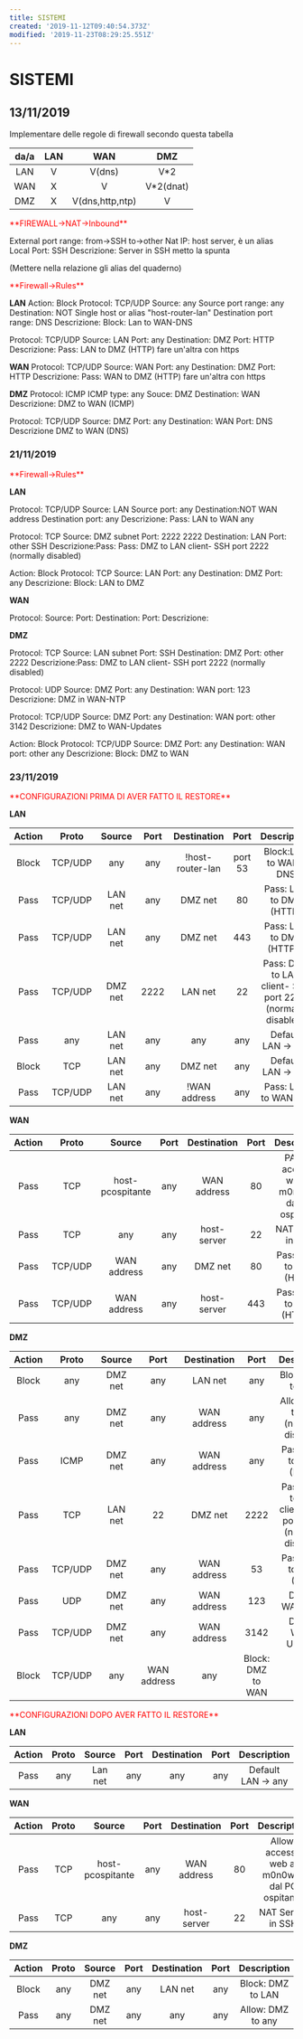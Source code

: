 ```yaml
---
title: SISTEMI
created: '2019-11-12T09:40:54.373Z'
modified: '2019-11-23T08:29:25.551Z'
---
```


# SISTEMI

## 13/11/2019
Implementare delle regole di firewall secondo questa tabella 

|da/a|LAN|WAN|DMZ|
| :---: | :---: | :---: | :---: |
|LAN| V| V(dns) | V*2
|WAN| X| V | V*2(dnat)
|DMZ| X| V(dns,http,ntp)| V

<p style="color:red";>**FIREWALL->NAT->Inbound**</p>

External port range: from->SSH
                     to->other
Nat IP: host server, è un alias
Local Port: SSH
Descrizione: Server in SSH
metto la spunta


(Mettere nella relazione gli alias del quaderno)

<p style="color:red";>**Firewall->Rules**</p>

**LAN**
Action: Block
Protocol: TCP/UDP
Source: any
Source port range: any
Destination: NOT  Single host or alias "host-router-lan"
Destination port range: DNS
Descrizione: Block: Lan to WAN-DNS

Protocol: TCP/UDP
Source: LAN
Port: any
Destination: DMZ
Port: HTTP
Descrizione: Pass: LAN to DMZ (HTTP)
fare un'altra con https

**WAN**
Protocol: TCP/UDP
Source: WAN
Port: any
Destination: DMZ
Port: HTTP
Descrizione: Pass: WAN to DMZ (HTTP)
fare un'altra con https

**DMZ**
Protocol: ICMP
ICMP type: any
Souce: DMZ
Destination: WAN
Descrizione: DMZ to WAN (ICMP)

Protocol: TCP/UDP
Source: DMZ
Port: any
Destination: WAN
Port: DNS
Descrizione DMZ to WAN (DNS)

### 21/11/2019

<p style="color:red";>**Firewall->Rules**</p>


**LAN**

Protocol: TCP/UDP
Source: LAN
Source port: any
Destination:NOT WAN address
Destination port: any
Descrizione: Pass: LAN to WAN any

Protocol: TCP
Source: DMZ subnet
Port: 2222 2222 
Destination: LAN
Port: other SSH
Descrizione:Pass: Pass: DMZ to LAN client- SSH port 2222 (normally disabled)

Action: Block
Protocol: TCP
Source: LAN
Port: any
Destination: DMZ 
Port: any
Descrizione: Block: LAN to DMZ

**WAN**

Protocol: 
Source: 
Port: 
Destination:
Port:
Descrizione: 

**DMZ**

Protocol: TCP
Source: LAN subnet
Port: SSH
Destination: DMZ
Port: other 2222
Descrizione:Pass: DMZ to LAN client- SSH port 2222 (normally disabled) 

Protocol: UDP
Source: DMZ 
Port: any
Destination: WAN 
port: 123
Descrizione: DMZ in WAN-NTP

Protocol: TCP/UDP
Source: DMZ 
Port: any
Destination: WAN 
port: other 3142
Descrizione: DMZ to WAN-Updates

Action: Block
Protocol: TCP/UDP
Source: DMZ 
Port: any
Destination: WAN 
port: other any
Descrizione: Block: DMZ to WAN

### 23/11/2019

<p style="color:red";>**CONFIGURAZIONI PRIMA DI AVER FATTO IL RESTORE**</p>

**LAN**

|Action|Proto|Source|Port|Destination|Port|Description|
| :---: | :---: | :---: | :---: | :---: | :---: | :---: |
|Block|TCP/UDP|any|any|!host-router-lan|port 53| Block:LAN to WAN-DNS 
|Pass|TCP/UDP|LAN net| any|DMZ net| 80| Pass: LAN to DMZ (HTTP)
|Pass|TCP/UDP|LAN net| any|DMZ net| 443| Pass: LAN to DMZ (HTTPS)
|Pass|TCP/UDP|DMZ net| 2222|LAN net| 22| Pass: DMZ to LAN client- SSH port 2222 (normally disabled)  
|Pass|any|LAN net| any|any|any| Default LAN -> any
|Block|TCP|LAN net| any|DMZ net|any| Default LAN -> any| Block: LAN to DMZ 
|Pass|TCP/UDP|LAN net| any|!WAN address|any| Pass: LAN to WAN any  

**WAN**

|Action|Proto|Source|Port|Destination|Port|Description|
| :---: | :---: | :---: | :---: | :---: | :---: | :---: |
|Pass|TCP|host-pcospitante| any|WAN address| 80| PAllow: accesso web al m0n0wall dal PC ospitante  
|Pass|TCP|any|any|host-server|22|NAT Server in SSH  
|Pass|TCP/UDP|WAN address|any|DMZ net|80|Pass: WAN to DMZ (HTTP)
|Pass|TCP/UDP|WAN address|any|host-server|443|Pass: WAN to DMZ (HTTPS)   

**DMZ**

|Action|Proto|Source|Port|Destination|Port|Description|
| :---: | :---: | :---: | :---: | :---: | :---: | :---: |
|Block|any|DMZ net|any|LAN net|any|Block: DMZ to LAN 
|Pass|any|DMZ net|any|WAN address|any|Allow: DMZ to any (normally disabled) 
|Pass|ICMP|DMZ net|any|WAN address|any|Pass: DMZ to WAN (ICMP)
|Pass|TCP|LAN net|22|DMZ net|2222|Pass: DMZ to LAN client- SSH port 2222 (normally disabled) 
|Pass|TCP/UDP|DMZ net|any|WAN address|53|Pass: DMZ to WAN (DNS) 
|Pass|UDP|DMZ net|any|WAN address|123|DMZ to WAN-NTP
|Pass|TCP/UDP|DMZ net|any|WAN address|3142|DMZ to WAN-Updates
|Block|TCP/UDP|any|WAN address|any|Block: DMZ to WAN

<p style="color:red";>**CONFIGURAZIONI DOPO AVER FATTO IL RESTORE**</p>

**LAN**

|Action|Proto|Source|Port|Destination|Port|Description|
| :---: | :---: | :---: | :---: | :---: | :---: | :---: |
|Pass|any| Lan net|any|any|any|Default LAN -> any  

**WAN**

|Action|Proto|Source|Port|Destination|Port|Description|
| :---: | :---: | :---: | :---: | :---: | :---: | :---: |
|Pass|TCP|host-pcospitante|any|WAN address|80|Allow: accesso web al m0n0wall dal PC ospitante  
|Pass|TCP|any|any|host-server|22| NAT Server in SSH 

**DMZ**

|Action|Proto|Source|Port|Destination|Port|Description|
| :---: | :---: | :---: | :---: | :---: | :---: | :---: |
|Block|any|DMZ net|any|LAN net| any|Block: DMZ to LAN  
|Pass| any|DMZ net|any|any|any|Allow: DMZ to any  


